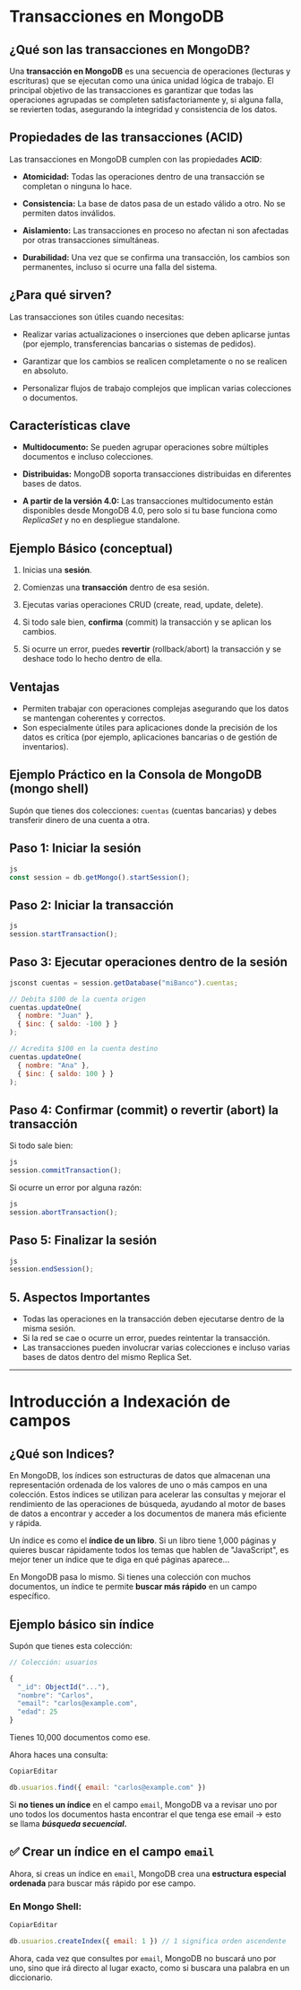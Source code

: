 # Transacciones en MongoDB 



## ¿Qué son las transacciones en MongoDB?

Una **transacción en MongoDB** es una secuencia de operaciones (lecturas y escrituras) que se ejecutan como una única unidad lógica de trabajo. El principal objetivo de las transacciones es garantizar que todas las operaciones agrupadas se completen satisfactoriamente y, si alguna falla, se revierten todas, asegurando la integridad y consistencia de los datos.



## Propiedades de las transacciones (ACID)

Las transacciones en MongoDB cumplen con las propiedades **ACID**:

- **Atomicidad:** Todas las operaciones dentro de una transacción se completan o ninguna lo hace.

- **Consistencia:** La base de datos pasa de un estado válido a otro. No se permiten datos inválidos.

- **Aislamiento:** Las transacciones en proceso no afectan ni son afectadas por otras transacciones simultáneas.

- **Durabilidad:** Una vez que se confirma una transacción, los cambios son permanentes, incluso si ocurre una falla del sistema.

  

## ¿Para qué sirven?

Las transacciones son útiles cuando necesitas:

- Realizar varias actualizaciones o inserciones que deben aplicarse juntas (por ejemplo, transferencias bancarias o sistemas de pedidos).

- Garantizar que los cambios se realicen completamente o no se realicen en absoluto.

- Personalizar flujos de trabajo complejos que implican varias colecciones o documentos.

  

## Características clave

- **Multidocumento:** Se pueden agrupar operaciones sobre múltiples documentos e incluso colecciones.

- **Distribuidas:** MongoDB soporta transacciones distribuidas en diferentes bases de datos.

- **A partir de la versión 4.0:** Las transacciones multidocumento están disponibles desde MongoDB 4.0, pero solo si tu base funciona como *ReplicaSet* y no en despliegue standalone. 

  

## Ejemplo Básico (conceptual)

1. Inicias una **sesión**.

2. Comienzas una **transacción** dentro de esa sesión.

3. Ejecutas varias operaciones CRUD (create, read, update, delete).

4. Si todo sale bien, **confirma** (commit) la transacción y se aplican los cambios.

5. Si ocurre un error, puedes **revertir** (rollback/abort) la transacción y se deshace todo lo hecho dentro de ella.

   

## Ventajas

- Permiten trabajar con operaciones complejas asegurando que los datos se mantengan coherentes y correctos.
- Son especialmente útiles para aplicaciones donde la precisión de los datos es crítica (por ejemplo, aplicaciones bancarias o de gestión de inventarios).



## Ejemplo Práctico en la Consola de MongoDB (mongo shell)

Supón que tienes dos colecciones: `cuentas` (cuentas bancarias) y debes transferir dinero de una cuenta a otra.



## Paso 1: Iniciar la sesión

```js
js
const session = db.getMongo().startSession();
```



## Paso 2: Iniciar la transacción

```js
js
session.startTransaction();
```



## Paso 3: Ejecutar operaciones dentro de la sesión

```js
jsconst cuentas = session.getDatabase("miBanco").cuentas;

// Debita $100 de la cuenta origen
cuentas.updateOne(
  { nombre: "Juan" },
  { $inc: { saldo: -100 } }
);

// Acredita $100 en la cuenta destino
cuentas.updateOne(
  { nombre: "Ana" },
  { $inc: { saldo: 100 } }
);
```



## Paso 4: Confirmar (commit) o revertir (abort) la transacción

Si todo sale bien:

```js
js
session.commitTransaction();
```

Si ocurre un error por alguna razón:

```js
js
session.abortTransaction();
```



## Paso 5: Finalizar la sesión

```js
js
session.endSession();
```



## 5. Aspectos Importantes

- Todas las operaciones en la transacción deben ejecutarse dentro de la misma sesión.
- Si la red se cae o ocurre un error, puedes reintentar la transacción.
- Las transacciones pueden involucrar varias colecciones e incluso varias bases de datos dentro del mismo Replica Set.



_______________________________________________________________________________________________________________________________________________________________________________________________________________________________________________________________________________________________________________________________________________________________________________________________________



# Introducción a Indexación de campos 



## ¿Qué son Indices?



En MongoDB, los índices son estructuras de datos que almacenan una representación ordenada de los valores de uno o más campos en una colección. Estos índices se utilizan para acelerar las consultas y mejorar el rendimiento de las operaciones de búsqueda, ayudando al motor de bases de datos a encontrar y acceder a los documentos de manera más eficiente y rápida.

Un índice es como el **índice de un libro**. Si un libro tiene 1,000 páginas y quieres buscar rápidamente todos los temas que hablen de "JavaScript", es mejor tener un índice que te diga en qué páginas aparece...

En MongoDB pasa lo mismo. Si tienes una colección con muchos documentos, un índice te permite **buscar más rápido** en un campo específico. 



## Ejemplo básico sin índice

Supón que tienes esta colección:

```js
// Colección: usuarios

{
  "_id": ObjectId("..."),
  "nombre": "Carlos",
  "email": "carlos@example.com",
  "edad": 25
}
```

Tienes 10,000 documentos como ese.



Ahora haces una consulta:

```js
CopiarEditar

db.usuarios.find({ email: "carlos@example.com" })
```

Si **no tienes un índice** en el campo `email`, MongoDB va a revisar uno por uno todos los documentos hasta encontrar el que tenga ese email → esto se llama ***búsqueda secuencial*.**



## ✅ Crear un índice en el campo `email`

Ahora, si creas un índice en `email`, MongoDB crea una **estructura especial ordenada** para buscar más rápido por ese campo.



### En Mongo Shell:

```js
CopiarEditar

db.usuarios.createIndex({ email: 1 }) // 1 significa orden ascendente
```

Ahora, cada vez que consultes por `email`, MongoDB no buscará uno por uno, sino que irá directo al lugar exacto, como si buscara una palabra en un diccionario.


































































